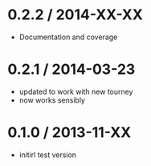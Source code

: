 0.2.2 / 2014-XX-XX
==================
  * Documentation and coverage

0.2.1 / 2014-03-23
==================
  * updated to work with new tourney
  * now works sensibly

0.1.0 / 2013-11-XX
==================
  * initirl test version
